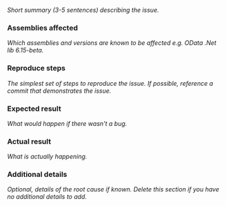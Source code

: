 *Short summary (3-5 sentences) describing the issue.*  

### Assemblies affected
*Which assemblies and versions are known to be affected e.g. OData .Net lib 6.15-beta.*  

### Reproduce steps
*The simplest set of steps to reproduce the issue. If possible, reference a commit that demonstrates the issue.*  

### Expected result
*What would happen if there wasn't a bug.*  

### Actual result
*What is actually happening.*  

### Additional details
*Optional, details of the root cause if known. Delete this section if you have no additional details to add.*
